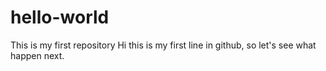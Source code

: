 # hello-world
This is my first repository
Hi this is my first line in github, so let's see what happen next.
